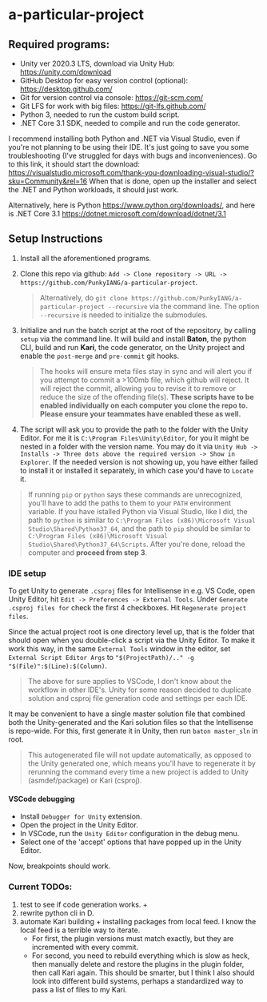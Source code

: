 # a-particular-project
 
## Required programs:

- Unity ver 2020.3 LTS, download via Unity Hub: https://unity.com/download
- GitHub Desktop for easy version control (optional): https://desktop.github.com/
- Git for version control via console: https://git-scm.com/
- Git LFS for work with big files: https://git-lfs.github.com/
- Python 3, needed to run the custom build script.
- .NET Core 3.1 SDK, needed to compile and run the code generator.

I recommend installing both Python and .NET via Visual Studio, even if you're not planning to be using their IDE. 
It's just going to save you some troubleshooting (I've struggled for days with bugs and inconveniences). 
Go to this link, it should start the download: https://visualstudio.microsoft.com/thank-you-downloading-visual-studio/?sku=Community&rel=16
When that is done, open up the installer and select the .NET and Python workloads, it should just work.


Alternatively, here is Python https://www.python.org/downloads/, and here is .NET Core 3.1 https://dotnet.microsoft.com/download/dotnet/3.1

## Setup Instructions

1. Install all the aforementioned programs.

2. Clone this repo via github: `Add -> Clone repository -> URL -> https://github.com/PunkyIANG/a-particular-project`. 
    > Alternatively, do `git clone https://github.com/PunkyIANG/a-particular-project --recursive` via the command line.
    > The option `--recursive` is needed to initialize the submodules.

3. Initialize and run the batch script at the root of the repository, by calling `setup` via the command line. 
It will build and install **Baton**, the python CLI, build and run **Kari**, the code generator, on the Unity project and enable the `post-merge` and `pre-commit` git hooks.
   > The hooks will ensure meta files stay in sync and will alert you if you attempt to commit a >100mb file, which github will reject. 
   > It will reject the commit, allowing you to revise it to remove or reduce the size of the offending file(s). 
   > **These scripts have to be enabled individually on each computer you clone the repo to. Please ensure your teammates have enabled these as well.**

4. The script will ask you to provide the path to the folder with the Unity Editor. 
For me it is `C:\Program Files\Unity\Editor`, for you it might be nested in a folder with the version name. 
You may do it via `Unity Hub -> Installs -> Three dots above the required version -> Show in Explorer`. 
If the needed version is not showing up, you have either failed to install it or installed it separately, in which case you'd have to `Locate` it.

> If running `pip` or `python` says these commands are unrecognized, you'll have to add the paths to them to your `PATH` environment variable. 
> If you have istalled Python via Visual Studio, like I did, the path to `python` is similar to `C:\Program Files (x86)\Microsoft Visual Studio\Shared\Python37_64`, and the path to `pip` should be similar to `C:\Program Files (x86)\Microsoft Visual Studio\Shared\Python37_64\Scripts`. 
> After you're done, reload the computer and **proceed from step 3**.


### IDE setup

To get Unity to generate `.csproj` files for Intellisense in e.g. VS Code, open Unity Editor, hit `Edit -> Preferences -> External Tools`. Under `Generate .csproj files for` check the first 4 checkboxes. Hit `Regenerate project files`. 

Since the actual project root is one directory level up, that is the folder that should open when you double-click a script via the Unity Editor. To make it work this way, in the same `External Tools` window in the editor, set `External Script Editor Args` to `"$(ProjectPath)/.." -g "$(File)":$(Line):$(Column)`.

> The above for sure applies to VSCode, I don't know about the workflow in other IDE's.
> Unity for some reason decided to duplicate solution and csproj file generation code and settings per each IDE.

It may be convenient to have a single master solution file that combined both the Unity-generated and the Kari solution files so that the Intellisense is repo-wide. For this, first generate it in Unity, then run `baton master_sln` in root.

> This autogenerated file will not update automatically, as opposed to the Unity generated one, which means you'll have to regenerate it by rerunning the command every time a new project is added to Unity (asmdef/package) or Kari (csproj).

#### VSCode debugging

- Install `Debugger for Unity` extension.
- Open the project in the Unity Editor.
- In VSCode, run the `Unity Editor` configuration in the debug menu.
- Select one of the 'accept' options that have popped up in the Unity Editor.

Now, breakpoints should work.


### Current TODOs:

1. test to see if code generation works. +
2. rewrite python cli in D.
3. automate Kari building + installing packages from local feed. I know the local feed is a terrible way to iterate.
   - For first, the plugin versions must match exactly, but they are incremented with every commit.
   - For second, you need to rebuild everything which is slow as heck, then manually delete and restore the plugins in the plugin folder, then call Kari again. This should be smarter, but I think I also should look into different build systems, perhaps a standardized way to pass a list of files to my Kari.